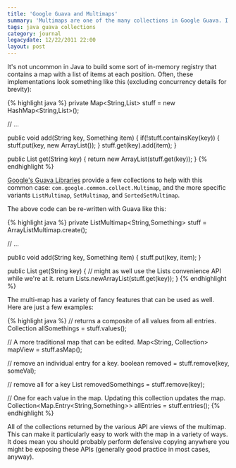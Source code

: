 ```yaml
---
title: 'Google Guava and Multimaps'
summary: 'Multimaps are one of the many collections in Google Guava. I describe why you might want to use them.'
tags: java guava collections
category: journal
legacydate: 12/22/2011 22:00
layout: post
---
```


It's not uncommon in Java to build some sort of in-memory registry that contains a map with a list of items at each position. Often, these implementations look something like this (excluding concurrency details for brevity):

{% highlight java %}
private Map<String,List<Something>> stuff = new HashMap<String,List<Something>>();

// ...

public void add(String key, Something item) {
  if(!stuff.containsKey(key)) {
    stuff.put(key, new ArrayList<Something>());
  }
  stuff.get(key).add(item);
}

public List<Something> get(String key) {
  return new ArrayList<Something>(stuff.get(key));
}
{% endhighlight %}

[Google's Guava Libraries](http://guava-libraries.googlecode.com) provide a few collections to help with this common case: `com.google.common.collect.Multimap`, and the more specific variants `ListMultimap`, `SetMultimap`, and `SortedSetMultimap`.

The above code can be re-written with Guava like this:

{% highlight java %}
private ListMultimap<String,Something> stuff = ArrayListMultimap.create();

// ...

public void add(String key, Something item) {
  stuff.put(key, item);
}

public List<Something> get(String key) {
  // might as well use the Lists convenience API while we're at it.
  return Lists.newArrayList(stuff.get(key));
}
{% endhighlight %}

The multi-map has a variety of fancy features that can be used as well. Here are just a few examples:

{% highlight java %}
// returns a composite of all values from all entries.
Collection<Something> allSomethings = stuff.values(); 

// A more traditional map that can be edited.
Map<String, Collection<Something>> mapView = stuff.asMap();

// remove an individual entry for a key.
boolean removed = stuff.remove(key, someVal);

// remove all for a key
List<Something> removedSomethings = stuff.remove(key);

// One for each value in the map. Updating this collection updates the map.
Collection<Map.Entry<String,Something>> allEntries = stuff.entries();
{% endhighlight %}

All of the collections returned by the various API are views of the multimap. This can make it particularly easy to work with the map in a variety of ways. It does mean you should probably perform defensive copying anywhere you might be exposing these APIs (generally good practice in most cases, anyway).